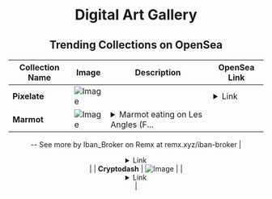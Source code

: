<div align="center">

# Digital Art Gallery

## Trending Collections on OpenSea

| Collection Name                       | Image                                                                                     | Description                       | OpenSea Link                                                                                          |
|---------------------------------------|-------------------------------------------------------------------------------------------|-----------------------------------|--------------------------------------------------------------------------------------------------------|
| **Pixelate** | ![Image](https://i.seadn.io/s/raw/files/4467d8c271369da90fac3ca0b623d465.png?w=500&auto=format?w=200&auto=format) |  | <details><summary>Link</summary>[Pixelate](https://opensea.io/collection/pixelate-4)</details> |
| **Marmot** | ![Image](https://i.seadn.io/s/raw/files/7397441892df437a972fe49079ce21f5.png?w=500&auto=format?w=200&auto=format) | <details><summary>Marmot eating on Les Angles (F...</summary>Marmot eating on Les Angles (France)
--
See more by Iban_Broker on Remx at remx.xyz/iban-broker</details> | <details><summary>Link</summary>[Marmot](https://opensea.io/collection/marmot-11)</details> |
| **Cryptodash** | ![Image](https://i.seadn.io/s/raw/files/76f09100f85693f44088c71d4fce9596.png?w=500&auto=format?w=200&auto=format) |  | <details><summary>Link</summary>[Cryptodash](https://opensea.io/collection/cryptodash-1)</details> |

</div>